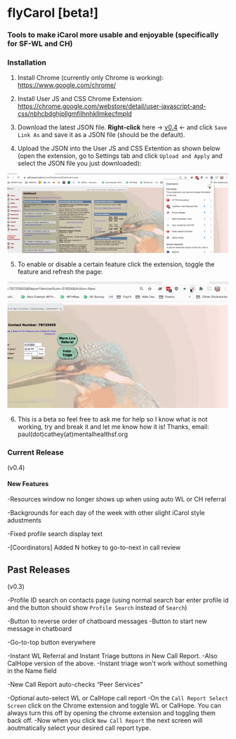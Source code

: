 # flyCarol [beta!]
### Tools to make iCarol more usable and enjoyable (specifically for SF-WL and CH)


### Installation 

1. Install Chrome (currently only Chrome is working):
https://www.google.com/chrome/
2. Install User JS and CSS Chrome Extension: https://chrome.google.com/webstore/detail/user-javascript-and-css/nbhcbdghjpllgmfilhnhkllmkecfmpld
3. Download the latest JSON file. **Right-click** here -> <a href="https://raw.githubusercontent.com/mooserson/flyCarol/master/current_version/v0.4user-js-css-v8-200928.json" download>v0.4</a> <- and click `Save Link As` and save it as a JSON file (should be the default).

4. Upload the JSON into the User JS and CSS Extention as shown below (open the extension, go to Settings tab and click `Upload and Apply` and select the JSON file you just downloaded):

![flyCarol JSON install](assets/install_flyCarol_JSON.gif) 

5. To enable or disable a certain feature click the extension, toggle the feature and refresh the page:

![flyCarol Config](assets/config_flyCarol.gif) 


6. This is a beta so feel free to ask me for help so I know what is not working, try and break it and let me know how it is! Thanks, email: paul(dot)cathey(at)mentalhealthsf.org


### Current Release
(v0.4)
#### New Features
-Resources window no longer shows up when using auto WL or CH referral

-Backgrounds for each day of the week with other slight iCarol style adustments

-Fixed profile search display text

-[Coordinators] Added N hotkey to go-to-next in call review


## Past Releases
(v0.3)

-Profile ID search on contacts page (using normal search bar enter profile id and the button should show `Profile Search` instead of `Search`)

-Button to reverse order of chatboard messages
  -Button to start new message in chatboard

-Go-to-top button everywhere

-Instant WL Referral and Instant Triage buttons in New Call Report.
-Also CalHope version of the above. 
-Instant triage won't work without something in the Name field

-New Call Report auto-checks “Peer Services”

-Optional auto-select WL or CalHope call report
-On the `Call Report Select Screen` click on the Chrome extension and toggle WL or CalHope. You can always turn this off by opening the chrome extension and toggling them back off. 
-Now when you click `New Call Report` the next screen will aoutmatically select your desired call report type.

